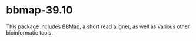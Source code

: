 # bbmap-39.10
This package includes BBMap, a short read aligner, as well as various other bioinformatic tools.
